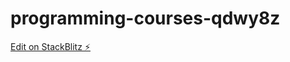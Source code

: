 # programming-courses-qdwy8z

[Edit on StackBlitz ⚡️](https://stackblitz.com/edit/programming-courses-qdwy8z)